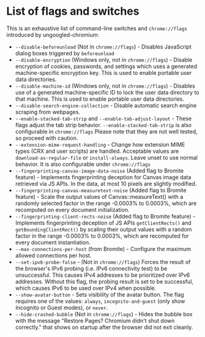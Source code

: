 # List of flags and switches

This is an exhaustive list of command-line switches and `chrome://flags` introduced by ungoogled-chromium:

* `--disable-beforeunload` (Not in `chrome://flags`) - Disables JavaScript dialog boxes triggered by `beforeunload`
* `--disable-encryption` (Windows only, not in `chrome://flags`) - Disable encryption of cookies, passwords, and settings which uses a generated machine-specific encryption key. This is used to enable portable user data directories.
* `--disable-machine-id` (Windows only, not in `chrome://flags`) - Disables use of a generated machine-specific ID to lock the user data directory to that machine. This is used to enable portable user data directories.
* `--disable-search-engine-collection` - Disable automatic search engine scraping from webpages.
* `--enable-stacked-tab-strip` and `--enable-tab-adjust-layout` - These flags adjust the tab strip behavior. `--enable-stacked-tab-strip` is also configurable in `chrome://flags` Please note that they are not well tested, so proceed with caution.
* `--extension-mime-request-handling` - Change how extension MIME types (CRX and user scripts) are handled. Acceptable values are `download-as-regular-file` or `install-always`. Leave unset to use normal behavior. It is also configurable under `chrome://flags`
* `--fingerprinting-canvas-image-data-noise` (Added flag to Bromite feature) - Implements fingerprinting deception for Canvas image data retrieved via JS APIs. In the data, at most 10 pixels are slightly modified.
* `--fingerprinting-canvas-measuretext-noise` (Added flag to Bromite feature) - Scale the output values of Canvas::measureText() with a randomly selected factor in the range -0.0003% to 0.0003%, which are recomputed on every document initialization.
* `--fingerprinting-client-rects-noise` (Added flag to Bromite feature) - Implements fingerprinting deception of JS APIs `getClientRects()` and `getBoundingClientRect()` by scaling their output values with a random factor in the range -0.0003% to 0.0003%, which are recomputed for every document instantiation.
* `--max-connections-per-host` (from Bromite) - Configure the maximum allowed connections per host.
* `--set-ipv6-probe-false` - (Not in `chrome://flags`) Forces the result of the browser's IPv6 probing (i.e. IPv6 connectivity test) to be unsuccessful. This causes IPv4 addresses to be prioritized over IPv6 addresses. Without this flag, the probing result is set to be successful, which causes IPv6 to be used over IPv4 when possible.
* `--show-avatar-button` - Sets visibility of the avatar button. The flag requires one of the values: `always`, `incognito-and-guest` (only show Incognito or Guest modes), or `never`.
* `--hide-crashed-bubble` (Not in `chrome://flags`) - Hides the bubble box with the message "Restore Pages? Chromium didn't shut down correctly." that shows on startup after the browser did not exit cleanly.
